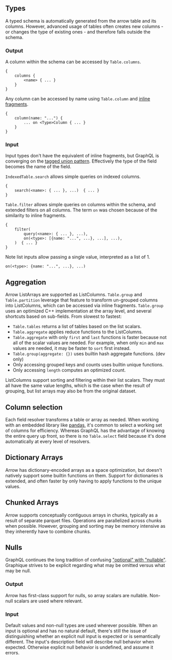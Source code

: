 ## Types
A typed schema is automatically generated from the arrow table and its columns. However, advanced usage of tables often creates new columns - or changes the type of existing ones - and therefore falls outside the schema.

### Output
A column within the schema can be accessed by `Table.columns`.
```
{
    columns {
        <name> { ... }
    }
}
```

Any column can be accessed by name using `Table.column` and [inline fragments](https://graphql.org/learn/queries/#inline-fragments).
```
{
    column(name: "...") {
        ... on <Type>Column { ... }
    }
}
```

### Input
Input types don't have the equivalent of inline fragments, but GraphQL is converging on the [tagged union pattern](https://github.com/graphql/graphql-spec/pull/825). Effectively the type of the field becomes the name of the field.

`IndexedTable.search` allows simple queries on indexed columns.
```
{
    search(<name>: { ... }, ...)  { ... }
}
```

`Table.filter` allows simple queries on columns within the schema, and extended filters on all columns. The term `on` was chosen because of the similarity to inline fragments.
```
{
    filter(
        query(<name>: { ... }, ...),
        on(<type>: [{name: "...", ...}, ...], ...),
    )  { ... }
}
```

Note list inputs allow passing a single value, interpreted as a list of 1.
```
on(<type>: {name: "...", ...}, ...)
```

## Aggregation
Arrow ListArrays are supported as ListColumns. `Table.group` and `Table.partition` leverage that feature to transform un-grouped columns into ListColumns, which can be accessed via inline fragments. `Table.group` uses an optimized C++ implementation at the array level, and several shortcuts based on sub-fields. From slowest to fastest:

* `Table.tables` returns a list of tables based on the list scalars. 
* `Table.aggregate` applies reduce functions to the ListColumns.
* `Table.aggregate` with only `first` and `last` functions is faster because not all of the scalar values are needed. For example, when only `min` and `max` values are needed, it may be faster to `sort` first instead.
* `Table.group(aggregate: {})` uses builtin hash aggregate functions. (dev only)
* Only accessing grouped keys and counts uses builtin unique functions.
* Only accessing `length` computes an optimized count.

ListColumns support sorting and filtering within their list scalars. They must all have the same value lengths, which is the case when the result of grouping, but list arrays may also be from the original dataset.

## Column selection
Each field resolver transforms a table or array as needed. When working with an embedded library like [pandas](https://pandas.pydata.org), it's common to select a working set of columns for efficiency. Whereas GraphQL has the advantage of knowing the entire query up front, so there is no `Table.select` field because it's done automatically at every level of resolvers.

## Dictionary Arrays
Arrow has dictionary-encoded arrays as a space optimization, but doesn't natively support some builtin functions on them. Support for dictionaries is extended, and often faster by only having to apply functions to the unique values.

## Chunked Arrays
Arrow supports conceptually contiguous arrays in chunks, typically as a result of separate parquet files. Operations are parallelized across chunks when possible. However, grouping and sorting may be memory intensive as they inherently have to combine chunks.

## Nulls
GraphQL continues the long tradition of confusing ["optional" with "nullable"](https://github.com/graphql/graphql-spec/issues/872). Graphique strives to be explicit regarding what may be omitted versus what may be null.

### Output
Arrow has first-class support for nulls, so array scalars are nullable. Non-null scalars are used where relevant.

### Input
Default values and non-null types are used wherever possible. When an input is optional and has no natural default, there's still the issue of distinguishing whether an explicit null input is expected or is semantically different. The input's description field will describe null behavior when expected. Otherwise explicit null behavior is undefined, and assume it errors.
